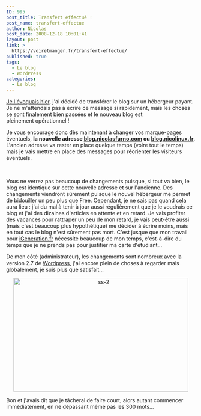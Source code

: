 ```yaml
---
ID: 995
post_title: Transfert effectué !
post_name: transfert-effectue
author: Nicolas
post_date: 2008-12-18 10:01:41
layout: post
link: >
  https://voiretmanger.fr/transfert-effectue/
published: true
tags:
  - Le blog
  - WordPress
categories:
  - Le blog
---
```

<p><a href="https://voiretmanger.fr/2008/12/17/je-me-lance-dans-lhebergement-payant/">Je l'évoquais hier</a>, j'ai décidé de transférer le blog sur un hébergeur payant. Je ne m'attendais pas à écrire ce message si rapidement, mais les choses se sont finalement bien passées et le nouveau blog est pleinement opérationnel !</p>
<p>Je vous encourage donc dès maintenant à changer vos marque-pages éventuels, <strong>la nouvelle adresse </strong><a href="http://blog.nicolasfurno.com "><strong>blog.nicolasfurno.com</strong></a><strong> ou </strong><a href="https://voiretmanger.fr"><strong>blog.nicolinux.fr</strong></a>. L'ancien adresse va rester en place quelque temps (voire tout le temps) mais je vais mettre en place des messages pour réorienter les visiteurs éventuels.</p>
<p> </p>
<p>Vous ne verrez pas beaucoup de changements puisque, si tout va bien, le blog est identique sur cette nouvelle adresse et sur l'ancienne. Des changements viendront sûrement puisque le nouvel hébergeur me permet de bidouiller un peu plus que Free. Cependant, je ne sais pas quand cela aura lieu : j'ai du mal à tenir à jour aussi régulièrement que je le voudrais ce blog et j'ai des dizaines d'articles en attente et en retard. Je vais profiter des vacances pour rattraper un peu de mon retard, je vais peut-être aussi (mais c'est beaucoup plus hypothétique) me décider à écrire moins, mais en tout cas le blog n'est sûrement pas mort. C'est jusque que mon travail pour <a href="http://www.igen.fr/">iGeneration.fr</a> nécessite beaucoup de mon temps, c'est-à-dire du temps que je ne prends pas pour justifier ma carte d'étudiant...</p>
<p>De mon côté (administrateur), les changements sont nombreux avec la version 2.7 de <a href="http://wordpress.org/">Wordpress</a>, j'ai encore plein de choses à regarder mais globalement, je suis plus que satisfait...</p>
<p style="text-align: center;"><img class="size-full wp-image-997    aligncenter" title="ss-2" src="https://voiretmanger.fr/wp-content/uploads/2008/12/ss-2.png" alt="ss-2" width="466" height="303" /></p>
<p>Bon et j'avais dit que je tâcherai de faire court, alors autant commencer immédiatement, en ne dépassant même pas les 300 mots... </p>